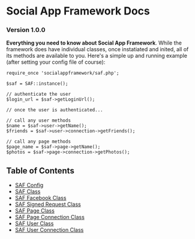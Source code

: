 # Social App Framework Docs
### Version 1.0.0

**Everything you need to know about Social App Framework**. While the framework
does have individual classes, once instatiated and inited, all of its methods
are available to you.  Here's a simple up and running example (after setting 
your config file of course):
    
    require_once 'socialappframework/saf.php';

    $saf = SAF::instance();

    // authenticate the user
    $login_url = $saf->getLoginUrl();

    // once the user is authenticated...

    // call any user methods
    $name = $saf->user->getName();
    $friends = $saf->user->connection->getFriends();

    // call any page methods
    $page_name = $saf->page->getName();
    $photos = $saf->page->connection->getPhotos();

## Table of Contents

* [SAF Config](docs/saf_config.md)
* [SAF Class](docs/saf.md)
* [SAF Facebook Class](docs/saf_facebook.md)
* [SAF Signed Request Class](docs/saf_signed_request.md)
* [SAF Page Class](docs/saf_page.md)
* [SAF Page Connection Class](docs/saf_page_connection.md)
* [SAF User Class](docs/saf_user.md)
* [SAF User Connection Class](docs/saf_user_connection.md)
